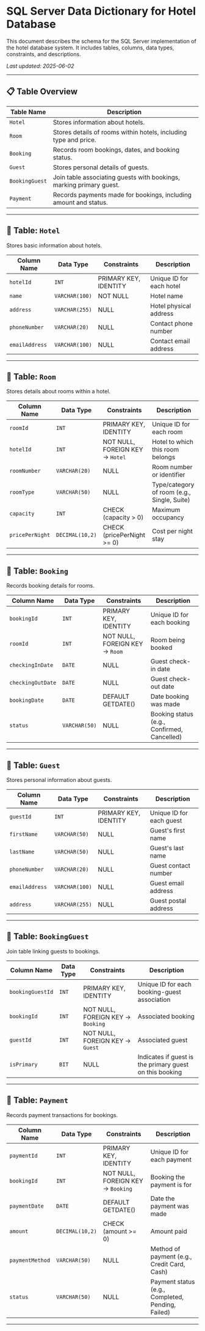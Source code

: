 # SQL Server Data Dictionary for Hotel Database

This document describes the schema for the SQL Server implementation of the hotel database system. It includes tables, columns, data types, constraints, and descriptions.

_Last updated: 2025-06-02_

---

## 📋 Table Overview

| Table Name       | Description                                                       |
|------------------|-------------------------------------------------------------------|
| `Hotel`          | Stores information about hotels.                                 |
| `Room`           | Stores details of rooms within hotels, including type and price. |
| `Booking`        | Records room bookings, dates, and booking status.                 |
| `Guest`          | Stores personal details of guests.                               |
| `BookingGuest`   | Join table associating guests with bookings, marking primary guest.|
| `Payment`        | Records payments made for bookings, including amount and status. |

---

## 📌 Table: `Hotel`

Stores basic information about hotels.

| Column Name    | Data Type       | Constraints             | Description                   |
|----------------|-----------------|-------------------------|-------------------------------|
| `hotelId`      | `INT`           | PRIMARY KEY, IDENTITY   | Unique ID for each hotel       |
| `name`         | `VARCHAR(100)`  | NOT NULL                | Hotel name                    |
| `address`      | `VARCHAR(255)`  | NULL                    | Hotel physical address        |
| `phoneNumber`  | `VARCHAR(20)`   | NULL                    | Contact phone number          |
| `emailAddress` | `VARCHAR(100)`  | NULL                    | Contact email address         |

---

## 📌 Table: `Room`

Stores details about rooms within a hotel.

| Column Name    | Data Type        | Constraints                        | Description                                  |
|----------------|------------------|----------------------------------|----------------------------------------------|
| `roomId`       | `INT`            | PRIMARY KEY, IDENTITY            | Unique ID for each room                       |
| `hotelId`      | `INT`            | NOT NULL, FOREIGN KEY → `Hotel` | Hotel to which this room belongs              |
| `roomNumber`   | `VARCHAR(20)`    | NULL                            | Room number or identifier                     |
| `roomType`     | `VARCHAR(50)`    | NULL                            | Type/category of room (e.g., Single, Suite)  |
| `capacity`     | `INT`            | CHECK (capacity > 0)             | Maximum occupancy                             |
| `pricePerNight`| `DECIMAL(10,2)`  | CHECK (pricePerNight >= 0)       | Cost per night stay                           |

---

## 📌 Table: `Booking`

Records booking details for rooms.

| Column Name      | Data Type       | Constraints                       | Description                                   |
|------------------|-----------------|---------------------------------|-----------------------------------------------|
| `bookingId`      | `INT`           | PRIMARY KEY, IDENTITY            | Unique ID for each booking                      |
| `roomId`         | `INT`           | NOT NULL, FOREIGN KEY → `Room`  | Room being booked                               |
| `checkingInDate` | `DATE`          | NULL                            | Guest check-in date                             |
| `checkingOutDate`| `DATE`          | NULL                            | Guest check-out date                            |
| `bookingDate`    | `DATE`          | DEFAULT GETDATE()               | Date booking was made                           |
| `status`         | `VARCHAR(50)`   | NULL                            | Booking status (e.g., Confirmed, Cancelled)    |

---

## 📌 Table: `Guest`

Stores personal information about guests.

| Column Name    | Data Type       | Constraints              | Description                 |
|----------------|-----------------|--------------------------|-----------------------------|
| `guestId`      | `INT`           | PRIMARY KEY, IDENTITY    | Unique ID for each guest     |
| `firstName`    | `VARCHAR(50)`   | NULL                     | Guest's first name           |
| `lastName`     | `VARCHAR(50)`   | NULL                     | Guest's last name            |
| `phoneNumber`  | `VARCHAR(20)`   | NULL                     | Guest contact number         |
| `emailAddress` | `VARCHAR(100)`  | NULL                     | Guest email address          |
| `address`      | `VARCHAR(255)`  | NULL                     | Guest postal address         |

---

## 📌 Table: `BookingGuest`

Join table linking guests to bookings.

| Column Name      | Data Type       | Constraints                       | Description                                           |
|------------------|-----------------|---------------------------------|-------------------------------------------------------|
| `bookingGuestId` | `INT`           | PRIMARY KEY, IDENTITY            | Unique ID for each booking-guest association          |
| `bookingId`      | `INT`           | NOT NULL, FOREIGN KEY → `Booking`| Associated booking                                    |
| `guestId`        | `INT`           | NOT NULL, FOREIGN KEY → `Guest` | Associated guest                                      |
| `isPrimary`      | `BIT`           | NULL                            | Indicates if guest is the primary guest on this booking|

---

## 📌 Table: `Payment`

Records payment transactions for bookings.

| Column Name    | Data Type        | Constraints                       | Description                                     |
|----------------|------------------|---------------------------------|-------------------------------------------------|
| `paymentId`    | `INT`            | PRIMARY KEY, IDENTITY            | Unique ID for each payment                       |
| `bookingId`    | `INT`            | NOT NULL, FOREIGN KEY → `Booking`| Booking the payment is for                        |
| `paymentDate`  | `DATE`           | DEFAULT GETDATE()               | Date the payment was made                         |
| `amount`       | `DECIMAL(10,2)`  | CHECK (amount >= 0)             | Amount paid                                      |
| `paymentMethod`| `VARCHAR(50)`    | NULL                            | Method of payment (e.g., Credit Card, Cash)      |
| `status`       | `VARCHAR(50)`    | NULL                            | Payment status (e.g., Completed, Pending, Failed)|

---
